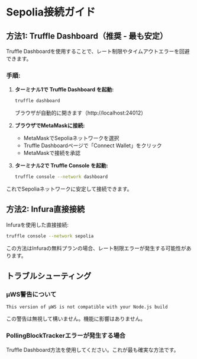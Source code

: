 # Sepolia接続ガイド

## 方法1: Truffle Dashboard（推奨 - 最も安定）

Truffle Dashboardを使用することで、レート制限やタイムアウトエラーを回避できます。

### 手順:

1. **ターミナル1で Truffle Dashboard を起動:**
   ```bash
   truffle dashboard
   ```
   ブラウザが自動的に開きます（http://localhost:24012）

2. **ブラウザでMetaMaskに接続:**
   - MetaMaskでSepoliaネットワークを選択
   - Truffle Dashboardページで「Connect Wallet」をクリック
   - MetaMaskで接続を承認

3. **ターミナル2で Truffle Console を起動:**
   ```bash
   truffle console --network dashboard
   ```

これでSepoliaネットワークに安定して接続できます。

## 方法2: Infura直接接続

Infuraを使用した直接接続:
```bash
truffle console --network sepolia
```

この方法はInfuraの無料プランの場合、レート制限エラーが発生する可能性があります。

## トラブルシューティング

### µWS警告について
```
This version of µWS is not compatible with your Node.js build
```
この警告は無視して構いません。機能に影響はありません。

### PollingBlockTrackerエラーが発生する場合
Truffle Dashboard方法を使用してください。これが最も確実な方法です。
